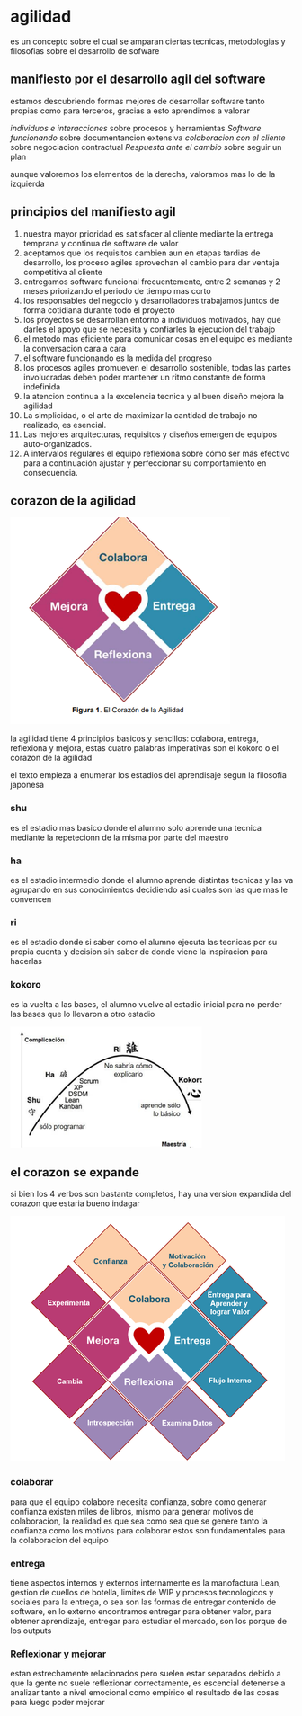 # agilidad

es un concepto sobre el cual se amparan ciertas tecnicas, metodologias y filosofias sobre el desarrollo de sofware

## manifiesto por el desarrollo agil del software

estamos descubriendo formas mejores de desarrollar software tanto propias como para terceros, gracias a esto aprendimos a valorar

*individuos e interacciones* sobre procesos y herramientas
*Software funcionando* sobre documentancion extensiva
*colaboracion con el cliente* sobre negociacion contractual
*Respuesta ante el cambio* sobre seguir un plan

aunque valoremos los elementos de la derecha, valoramos mas lo de la izquierda

## principios del manifiesto agil

1. nuestra mayor prioridad es satisfacer al cliente mediante la entrega temprana y continua de software de valor
2. aceptamos que los requisitos cambien aun en etapas tardias de desarrollo, los proceso agiles aprovechan el cambio para dar ventaja competitiva al cliente
3. entregamos software funcional frecuentemente, entre 2 semanas y 2 meses priorizando el periodo de tiempo mas corto
4. los responsables del negocio y desarrolladores trabajamos juntos de forma cotidiana durante todo el proyecto
5. los proyectos se desarrollan entorno a individuos motivados, hay que darles el apoyo que se necesita y confiarles la ejecucion del trabajo
6. el metodo mas eficiente para comunicar cosas en el equipo es mediante la conversacion cara a cara
7. el software funcionando es la medida del progreso
8. los procesos agiles promueven el desarrollo sostenible, todas las partes involucradas deben poder mantener un ritmo constante de forma indefinida
9. la atencion continua a la excelencia tecnica y al buen diseño mejora la agilidad
10. La simplicidad, o el arte de maximizar la cantidad de trabajo no realizado, es esencial.
11. Las mejores arquitecturas, requisitos y diseños emergen de equipos auto-organizados.
12. A intervalos regulares el equipo reflexiona sobre cómo ser más efectivo para a continuación ajustar y perfeccionar su comportamiento en consecuencia.

## corazon de la agilidad

![alt text](agilidadimagenes\image.png)

la agilidad tiene 4 principios basicos y sencillos: colabora, entrega, reflexiona y mejora, estas cuatro palabras imperativas son el kokoro o el corazon de la agilidad

el texto empieza a enumerar los estadios del aprendisaje segun la filosofia japonesa

### shu

es el estadio mas basico donde el alumno solo aprende una tecnica mediante la repetecionn de la misma por parte del maestro

### ha 

es el estadio intermedio donde el alumno aprende distintas tecnicas y las va agrupando en sus conocimientos decidiendo asi cuales son las que mas le convencen

### ri

es el estadio donde si saber como el alumno ejecuta las tecnicas por su propia cuenta y decision sin saber de donde viene la inspiracion para hacerlas

### kokoro

es la vuelta a las bases, el alumno vuelve al estadio inicial para no perder las bases que lo llevaron a otro estadio

![alt text](agilidadimagenes\image-1.png)

## el corazon se expande

si bien los 4 verbos son bastante completos, hay una version expandida del corazon que estaria bueno indagar

![alt text](image-2.png)

### colaborar

para que el equipo colabore necesita confianza, sobre como generar confianza existen miles de libros, mismo para generar motivos de colaboracion, la realidad es que sea como sea que se genere tanto la confianza como los motivos para colaborar estos son fundamentales para la colaboracion del equipo

### entrega

tiene aspectos internos y externos  internamente es la manofactura Lean, gestion de cuellos de botella, limites de WIP y procesos tecnologicos y sociales para la entrega, o sea son las formas de entregar contenido de software, en lo externo encontramos entregar para obtener valor, para obtener aprendizaje, entregar para estudiar el mercado, son los porque de los outputs

### Reflexionar y mejorar

estan estrechamente relacionados pero suelen estar separados debido a que la gente no suele reflexionar correctamente, es escencial detenerse a analizar tanto a nivel emocional como empirico el resultado de las cosas para luego poder mejorar
